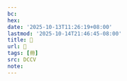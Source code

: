 ```yaml
---
bc:
hex:
date: '2025-10-13T11:26:19+08:00'
lastmod: '2025-10-14T21:46:45-08:00'
title: 󰏠
url: 󰏠
tags: [冊]
src: DCCV
note:
---
```

